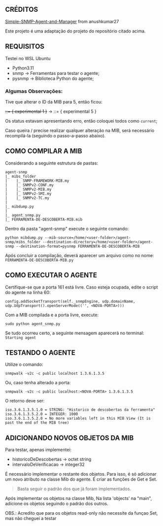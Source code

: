 ## CRÉDITOS

[Simple-SNMP-Agent-and-Manager](https://github.com/anushkumar27/Simple-SNMP-Agent-and-Manager/) from anushkumar27
    
Este projeto é uma adaptação do projeto do repositório citado acima.

## REQUISITOS
    
Testei no WSL Ubuntu

* Python3.11
* snmp        -> Ferramentas para testar o agente;
* pysnmp      -> Biblioteca Python do agente;


### Algumas Observações:
Tive que alterar o ID da MIB para 5, então ficou:

~~::= { experimental 1 }~~ -> ::= { experimental 5 }

Os status estavam apresentando erro, então coloquei todos como `current`;

Caso queira / precise realizar qualquer alteração na MIB, será necessário recompilá-la (seguindo o passo-a-passo abaixo).



## COMO COMPILAR A MIB

Considerando a seguinte estrutura de pastas:

    agent-snmp
    |_ mibs_folder
    |    |_ SNMP-FRAMEWORK-MIB.my
    |    |_ SNMPv2-CONF.my
    |    |_ SNMPv2-MIB.my
    |    |_ SNMPv2-SMI.my
    |    |_ SNMPv2-TC.my
    |
    |_ mibdump.py
    |
    |_ agent_snmp.py
    |_ FERRAMENTA-DE-DESCOBERTA-MIB.mib

Dentro da pasta "agent-snmp" execute o seguinte comando:

```
python mibdump.py --mib-source=/home/<user-folder>/agent-snmp/mibs_folder --destination-directory=/home/<user-folder>/agent-snmp --destination-format=pysnmp FERRAMENTA-DE-DESCOBERTA-MIB
```

Após concluir a compilação, deverá aparecer um arquivo como no nome: `FERRAMENTA-DE-DESCOBERTA-MIB.py`



## COMO EXECUTAR O AGENTE

Certifique-se que a porta 161 está livre.
Caso esteja ocupada, edite o script do agente na linha 60:

```
config.addSocketTransport(self._snmpEngine, udp.domainName, udp.UdpTransport().openServerMode(('', <NOVA-PORTA>)))
```

Com a MIB compilada e a porta livre, execute:

```
sudo python agent_snmp.py
```

Se tudo ocorreu certo, a seguinte mensagem aparecerá no terminal: `Starting agent`



## TESTANDO O AGENTE

Utilize o comando:

```
snmpwalk -v2c -c public localhost 1.3.6.1.3.5
```

Ou, caso tenha alterado a porta:

```
snmpwalk -v2c -c public localhost:<NOVA-PORTA> 1.3.6.1.3.5
```

O retorno deve ser:

```
iso.3.6.1.3.5.1.0 = STRING: "Historico de descobertas da ferramenta"
iso.3.6.1.3.5.2.0 = INTEGER: 1000
iso.3.6.1.3.5.2.0 = No more variables left in this MIB View (It is past the end of the MIB tree)
```



## ADICIONANDO NOVOS OBJETOS DA MIB

Para testar, apenas implementei:

* historicoDeDescobertas -> octet string
* intervaloDeVerificacao -> integer32

É necessário implementar o restante dos objetos.
Para isso, é só adicionar um novo atributo na classe Mib do agente.
E criar as funções de Get e Set.

> Basta seguir o padrão dos que já foram implementados.

Após implementar os objetos na classe Mib,
Na lista 'objects' na "main", adicione os objetos seguindo o padrão dos outros.

OBS.: Acredito que para os objetos read-only não necessite da funçao Set, mas não cheguei a testar